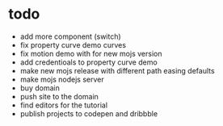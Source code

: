 # todo

- add more component (switch)
- fix property curve demo curves
- fix motion demo with for new mojs version
- add credentioals to property curve demo
- make new mojs release with different path easing defaults
- make mojs nodejs server
- buy domain
- push site to the domain
- find editors for the tutorial
- publish projects to codepen and dribbble